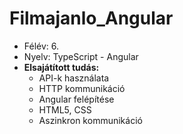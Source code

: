 # Filmajanlo_Angular

* Félév: 6.
* Nyelv: TypeScript - Angular
* **Elsajátított tudás:**
  * API-k használata
  * HTTP kommunikáció
  * Angular felépítése
  * HTML5, CSS
  * Aszinkron kommunikáció
